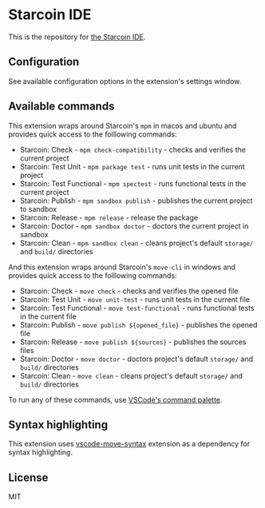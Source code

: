 # Starcoin IDE

This is the repository for [the Starcoin IDE](https://marketplace.visualstudio.com/items?itemName=starcoinorg.starcoin-ide).

## Configuration

See available configuration options in the extension's settings window.

## Available commands

This extension wraps around Starcoin's `mpm` in macos and ubuntu and provides quick access to the folllowing commands:

- Starcoin: Check - `mpm check-compatibility` - checks and verifies the current project
- Starcoin: Test Unit - `mpm package test` - runs unit tests in the current project
- Starcoin: Test Functional - `mpm spectest` - runs functional tests in the current project
- Starcoin: Publish - `mpm sandbox publish` - publishes the current project to sandbox
- Starcoin: Release - `mpm release` - release the package
- Starcoin: Doctor - `mpm sandbox doctor` - doctors the current project in sandbox
- Starcoin: Clean - `mpm sandbox clean` - cleans project's default `storage/` and `build/` directories

And this extension wraps around Starcoin's `move-cli` in windows and provides quick access to the folllowing commands:

- Starcoin: Check - `move check` - checks and verifies the opened file
- Starcoin: Test Unit - `move unit-test` - runs unit tests in the current file
- Starcoin: Test Functional - `move test-functional` - runs functional tests in the current file
- Starcoin: Publish - `move publish ${opened_file}` - publishes the opened file
- Starcoin: Release - `move publish ${sources}` - publishes the sources files
- Starcoin: Doctor - `move doctor` - doctors project's default `storage/` and `build/` directories
- Starcoin: Clean - `move clean` - cleans project's default `storage/` and `build/` directories

To run any of these commands, use [VSCode's command palette](https://code.visualstudio.com/docs/getstarted/userinterface#_command-palette). 

## Syntax highlighting

This extension uses [vscode-move-syntax](https://marketplace.visualstudio.com/items?itemName=damirka.move-syntax) extension as a dependency for syntax highlighting.

## License

MIT
